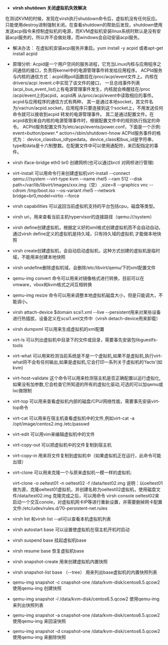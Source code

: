 -  **virsh shutdown 关闭虚拟机失效解决**
	
在测试KVM的时候，发现在virsh执行shutdown命令后，虚拟机没有任何反应。只能使用destroy进制强制关闭。在查看shutdown的帮助后发现，shutdown使用发送acpi指令来控制虚拟机的电源，而KVM虚拟机安装linux系统时默认是没有安装acpi服务的，所以并不会做处理，而windows会自动安装acpi服务。
   - 解决办法：
    	在虚拟机安装acpi服务并重启。yum install -y acpid 或者apt-get install acpid
   - 原理分析:
		Acpid是一个用户空间的服务进程，它充当Linux内核与应用程序之间通信的接口，负责将kernel中的电源管理事件转发给应用程序。
		ACPId服务与内核的通信方式：acpid用poll函数挂在/proc/acpi/event文件上。内核在drivers/acpi /event.c中实现了该文件的接口，
		一旦总线事件列表(acpi_bus_event_list)上有电源管理事件发生，内核就会唤醒挂在/proc /acpi/event上的acpid，acpid再					从/proc/acpi/event中读取相应的事件。
		acpid与应用程序的通信方式有两种，
		其一是通过本地socket，其文件名为/var/run/acpid.socket，应用程序只要连接到这个socket上，不用发送任何命令就可以接收到acpid			转发的电源管理事件。
		其二是通过配置文件。在acpid收到来自内核的电源管理事件时，根据配置文件中的规则执行指定的命令。
		ACPId服务配置文件为/etc/acpi/events/power.conf，下面是一个示例:
		event=button/power.*
		action=/sbin/shutdown-hnow
		ACPId服务事件的格式为：
		device_classbus_idtypedata。device_class和bus_id是字符串，type和data是十六制整数。在配置文件中可以使用通配符，来匹配指定的事件。

- virsh iface-bridge eth0 br0 创建网桥(也可以通过brctl 对网桥进行管理)

- virt-install 可以用命令行来创建虚拟机virt-install --connect qemu:///system --virt-type kvm 
	--name rhel5 --ram 512 --disk path=/var/lib/libvirt/images/xxx.img（空）
   ,size=8  --graphics vnc --cdrom /tmp/boot.iso  --os-variant rhel5
	--network bridge=br0,model=virtio  --force


- virsh capabilities 可以返回当前虚拟机支持的平台包括cpu，磁盘等类型。

- virsh uri，用来查看当前主机hypervisor的连接路径（qemu:///system）

- virsh define创建虚拟机，根据定义好的xml格式创建虚拟机而不会自动自动，通过virsh define定义的虚拟机是持久域，只有持久域的虚拟机		才能做本地快照

- virsh create创建虚拟机，会自动启动虚拟机，这种方式创建的虚拟机是临时域，不能用来创建本地快照

- virsh undefine删除虚拟机域，会删除/etc/libvirt/qemu/下的xml配置文件

- qemu-img convert 命令可以用来对镜像格式进行转换，目前可以在vmware，vbox和kvm格式之间互相转换

- qemu-img resize 命令可以用来调整本地虚拟机磁盘大小，但是只能调大，不能调小。

- virsh attach-device $domain scsi1.xml --live --persistent用来对某些设备进行热插拔，设备定义在scsi1.xml文件中（virsh detach-device用来卸载）

- virsh dumpxml 可以用来生成虚拟机的xml配置

- virt-ls 可以列出虚拟机中目录下的文件或目录，需要事先安装包libguestfs-tools

- virt-what 可以用来检测当前系统是不是一个虚拟机,如果不是虚拟机,执行virt-what将不会有任何输出,如果是虚拟机,它会打印一系列关于虚拟机的’facts’(如kvm)

- virt-host-validate 这个命令可以用来检测宿主机是否正确配置以运行虚拟化,如果没有加参数,它会检查它所知道的所有的虚拟化驱动,可选的可以加qemu或lxc做限制

- virt-top 可以用来查看虚拟机内部的磁盘/CPU/网络性能，需要事先安装virt-top命令

- virt-cat 可以用来在宿主机查看虚拟机中的文件,例如virt-cat -a /opt/image/centos2.img /etc/passwd

- virt-edit 可以用vim来编辑虚拟机中的文件

- virt-copy-out 可以把虚拟机中的文件复制到宿主机

- virt-copy-in 用来将文件复制到虚拟机中（如果虚拟机正在运行，此命令可能出错）

- virt-clone 可以用来克隆一个与原来虚拟机一模一样的虚拟机:

	virt-clone -o oeltest01 -n oeltest02 -f /data/test02.img 说明：以oeltest01做为源，克隆oeltest01虚拟机，并创建名称为oeltest02虚拟机，使用磁盘文件/data/test02.img
    克隆完成之后，可以用命令 virsh console oeltest02来启动一个交互conole，对虚拟机网卡IP等进行重新设置，并需要删掉网卡配置文件:/etc/udev/rules.d/70-persistent-net.rules
    
- virsh list 和virsh list --all可以查看本机虚拟机列表

- virsh autostart base 可以设置使虚拟机在宿主机开机时启动

- virsh suspend base  挂起虚拟机base

- virsh resume base  恢复虚拟机base

- virsh snapshot-create 用来创建虚拟机内置快照

- virsh snapshot-list base （--tree） 用来列出base虚拟机的内置快照列表

- qemu-img snapshot -c cnapshot-one /data/kvm-disk/centos6.5.qcow2 使用qemu-img 创建快照

- qemu-img snapshot -l /data/kvm-disk/centos6.5.qcow2 使用qemu-img来列出快照列表

- qemu-img snapshot -a cnapshot-one /data/kvm-disk/centos6.5.qcow2 使用qemu-img 来回滚快照

- qemu-img snapshot -d cnapshot-one /data/kvm-disk/centos6.5.qcow2 使用qemu-img 来删除快照